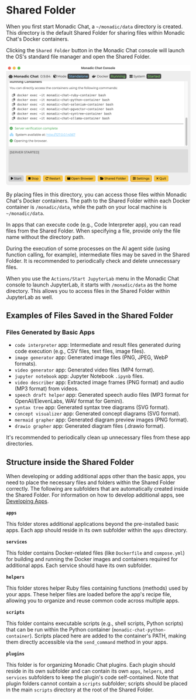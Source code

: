 # Shared Folder

When you first start Monadic Chat, a `~/monadic/data` directory is created. This directory is the default Shared Folder for sharing files within Monadic Chat's Docker containers.

Clicking the `Shared Folder` button in the Monadic Chat console will launch the OS's standard file manager and open the Shared Folder.

![Monadic Chat Console](../assets/images/monadic-chat-console.png ':size=700')

By placing files in this directory, you can access those files within Monadic Chat's Docker containers. The path to the Shared Folder within each Docker container is `/monadic/data`, while the path on your local machine is `~/monadic/data`.

In apps that can execute code (e.g., Code Interpreter app), you can read files from the Shared Folder. When specifying a file, provide only the file name without the directory path.

During the execution of some processes on the AI agent side (using function calling, for example), intermediate files may be saved in the Shared Folder. It is recommended to periodically check and delete unnecessary files.

When you use the `Actions/Start JupyterLab` menu in the Monadic Chat console to launch JupyterLab, it starts with `/monadic/data` as the home directory. This allows you to access files in the Shared Folder within JupyterLab as well.

## Examples of Files Saved in the Shared Folder

### Files Generated by Basic Apps

- `code interpreter` app: Intermediate and result files generated during code execution (e.g., CSV files, text files, image files).
- `image generator` app: Generated image files (PNG, JPEG, WebP formats).
- `video generator` app: Generated video files (MP4 format).
- `jupyter notebook` app: Jupyter Notebook `.ipynb` files.
- `video describer` app: Extracted image frames (PNG format) and audio (MP3 format) from videos.
- `speech draft helper` app: Generated speech audio files (MP3 format for OpenAI/ElevenLabs, WAV format for Gemini).
- `syntax tree` app: Generated syntax tree diagrams (SVG format).
- `concept visualizer` app: Generated concept diagrams (SVG format).
- `mermaid grapher` app: Generated diagram preview images (PNG format).
- `drawio grapher` app: Generated diagram files (.drawio format).

It's recommended to periodically clean up unnecessary files from these app directories.

## Structure inside the Shared Folder

When developing or adding additional apps other than the basic apps, you need to place the necessary files and folders within the Shared Folder correctly. The following are subfolders that are automatically created inside the Shared Folder. For information on how to develop additional apps, see [Developing Apps](./developing-apps.md).

**`apps`**

This folder stores additional applications beyond the pre-installed basic apps.  Each app should reside in its own subfolder within the `apps` directory.

**`services`**

This folder contains Docker-related files (like `Dockerfile` and `compose.yml`) for building and running the Docker images and containers required for additional apps. Each service should have its own subfolder.

**`helpers`**

This folder stores helper Ruby files containing functions (methods) used by your apps. These helper files are loaded before the app's recipe file, allowing you to organize and reuse common code across multiple apps.

**`scripts`**

This folder contains executable scripts (e.g., shell scripts, Python scripts) that can be run within the Python container (`monadic-chat-python-container`).  Scripts placed here are added to the container's PATH, making them directly accessible via the `send_command` method in your apps.

**`plugins`**

This folder is for organizing Monadic Chat plugins. Each plugin should reside in its own subfolder and can contain its own `apps`, `helpers`, and `services` subfolders to keep the plugin's code self-contained.  Note that plugin folders cannot contain a `scripts` subfolder; scripts should be placed in the main `scripts` directory at the root of the Shared Folder.
